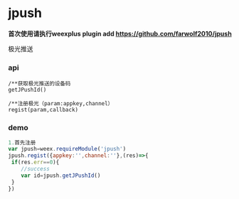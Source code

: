 # jpush

**首次使用请执行weexplus plugin add https://github.com/farwolf2010/jpush**

极光推送

### api

```
/**获取极光推送的设备码
getJPushId()
```
```
/**注册极光（param:appkey,channel）
regist(param,callback)
```

### demo

```js
1.首先注册
var jpush=weex.requireModule('jpush')
jpush.regist({appkey:'',channel:''},(res)=>{
 if(res.err==0){
    //success
    var id=jpush.getJPushId()
 }
})



```



